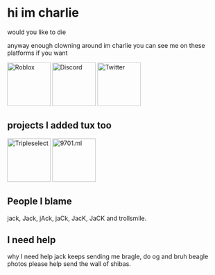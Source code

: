 # hi im charlie

would you like to die

anyway enough clowning around im charlie you can see me on these platforms if you want

<a href="https://www.roblox.com/users/1929053738/profile" title="Roblox"><img src="https://3select.ml/rblx.svg" width="100px"
height="100px" alt="Roblox"></a>
<a href="https://discord.com/users/594623277054558242" title="Discord"><img src="https://simpleicons.org/icons/discord.svg" width="100px"
height="100px" alt="Discord"></a>
<a href="https://twitter.com/im_CharlieJ" title="Twitter"><img src="https://simpleicons.org/icons/twitter.svg" width="100px"
height="100px" alt="Twitter"></a>
## projects I added tux too

<a href="https://3select.ml" title="Tripleselect"><img src="https://3select.ml/icon.svg" width="100px"
height="100px" alt="Tripleselect"></a>
<a href="https://9701.ml" title="9701.ml"><img src="https://9701.ml/icon.svg" width="100px" height="100px"
alt="9701.ml"></a>

## People I blame

jack, Jack, jAck, jaCk, JacK, JaCK and trollsmile.

## I need help

why I need help jack keeps sending me bragle, do og and bruh beagle photos please help send the wall of shibas.
